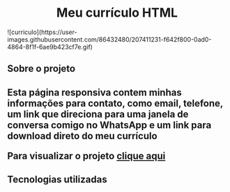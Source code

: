 <h1 align='center'>Meu currículo HTML</h1>
![curriculo](https://user-images.githubusercontent.com/86432480/207411231-f642f800-0ad0-4864-8f1f-6ae9b423cf7e.gif)

<h2>Sobre o projeto<h2>
<p>Esta página responsiva contem minhas informações para contato, como email, telefone, um link que direciona para uma janela de conversa comigo no WhatsApp e um link para download direto do meu currículo</p>
<p>Para visualizar o projeto <a href="https://joaolucasmota.github.io/Curriculo-HTML/">clique aqui</a> 

<h2>Tecnologias utilizadas<h2>
